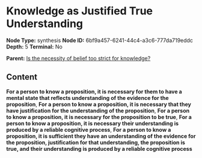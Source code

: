 # Knowledge as Justified True Understanding

**Node Type:** synthesis
**Node ID:** 6bf9a457-6241-44c4-a3c6-777da719eddc
**Depth:** 5
**Terminal:** No

**Parent:** [Is the necessity of belief too strict for knowledge?](is-the-necessity-of-belief-too-strict-for-knowledge-antithesis-3bf2d334-3fa6-4b38-984c-3cbbbaf586cb.md)

## Content

**For a person to know a proposition, it is necessary for them to have a mental state that reflects understanding of the evidence for the proposition**, **For a person to know a proposition, it is necessary that they have justification for the understanding of the proposition**, **For a person to know a proposition, it is necessary for the proposition to be true**, **For a person to know a proposition, it is necessary their understanding is produced by a reliable cognitive process**, **For a person to know a proposition, it is sufficient they have an understanding of the evidence for the proposition, justification for that understanding, the proposition is true, and their understanding is produced by a reliable cognitive process**
